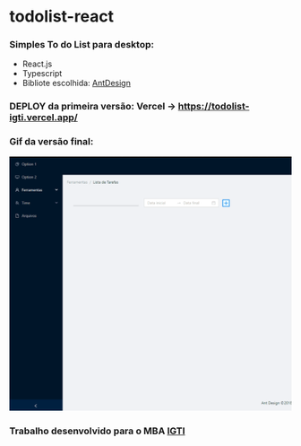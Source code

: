 # todolist-react

### Simples To do List para desktop:
* React.js
* Typescript
* Bibliote escolhida: [AntDesign](https://ant.design/)

### DEPLOY da primeira versão: Vercel -> https://todolist-igti.vercel.app/

### Gif da versão final:

<img src="./public/gif.gif"/>

### Trabalho desenvolvido para o MBA [IGTI](https://www.igti.com.br/)
